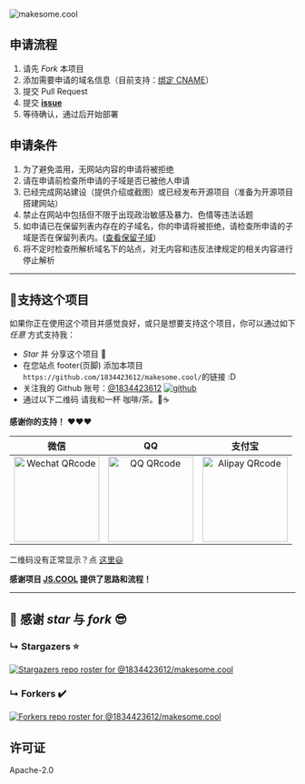 ![makesome.cool](https://socialify.git.ci/1834423612/makesome.cool/image?description=1&descriptionEditable=%E4%B8%BA%E4%BD%A0%E6%9C%89%E8%B6%A3%E7%9A%84%E5%BC%80%E6%BA%90%E9%A1%B9%E7%9B%AE%E6%8F%90%E4%BE%9B%E5%85%8D%E8%B4%B9%E5%AD%90%E5%9F%9F%E5%90%8D%EF%BC%8C%E5%BF%AB%E6%9D%A5%E5%8A%A0%E5%85%A5%E4%B8%80%E8%B5%B7%20%E2%80%9C%E5%81%9A%E7%82%B9%E6%9C%89%E8%B6%A3%E7%9A%84%E2%80%9D%20%E5%90%A7%EF%BC%81&forks=1&issues=1&language=1&logo=https%3A%2F%2Fi.giphy.com%2Fmedia%2FKzJkzjggfGN5Py6nkT%2F200.webp&owner=1&pattern=Floating%20Cogs&pulls=1&stargazers=1&theme=Light)

<!--<div align="center"><img alt="github" src="https://i.giphy.com/media/KzJkzjggfGN5Py6nkT/200.webp" width="80" title="github"></div>

<div align="center">
    <h1>MAKESOME.COOL</h1>
    <p>为你有趣的开源项目提供免费子域名</p>
    <p>快来加入一起<span style="font-weight:bold;">“Make Some Cool” </span>吧！</p>
</div>-->


## 申请流程

1. 请先 *Fork* 本项目
2. 添加需要申请的域名信息（目前支持：[绑定 CNAME](https://github.com/1834423612/makesome.cool/blob/master/active_cname.js)）
3. 提交 Pull Request
4. 提交 **[issue](https://github.com/1834423612/makesome.cool/issues/new/choose)**
5. 等待确认，通过后开始部署

## 申请条件

1. 为了避免滥用，无网站内容的申请将被拒绝
2. 请在申请前检查所申请的子域是否已被他人申请
3. 已经完成网站建设（提供介绍或截图）或已经发布开源项目（准备为开源项目搭建网站）
4. 禁止在网站中包括但不限于出现政治敏感及暴力、色情等违法话题
5. 如申请已在保留列表内存在的子域名，你的申请将被拒绝，请检查所申请的子域是否在保留列表内。([查看保留子域](https://github.com/1834423612/makesome.cool/blob/master/reserve_name.js))
6. 将不定时检查所解析域名下的站点，对无内容和违反法律规定的相关内容进行停止解析

----

## :sparkling_heart:支持这个项目


如果你正在使用这个项目并感觉良好，或只是想要支持这个项目，你可以通过如下*任意* 方式支持我：

- *Star* 并 分享这个项目 :rocket:
- 在您站点 footer(页脚) 添加本项目 `https://github.com/1834423612/makesome.cool/`的链接 :D
- 关注我的 Github 账号：[@1834423612](https://github.com/1834423612) [![github](https://img.shields.io/github/followers/1834423612.svg?style=social&label=Followers)](https://github.com/1834423612)
- 通过以下二维码 请我和一杯 咖啡/茶。:tea::coffee:


**感谢你的支持！** :heart::heart::heart:

| 微信 | QQ | 支付宝 |
| :---: | :---: | :---: |
| <img src="https://cdn.jsdelivr.net/gh/1834423612/makesome.cool/images/wechat.png" alt="Wechat QRcode" width=150> | <img src="https://cdn.jsdelivr.net/gh/1834423612/makesome.cool@master/images/qq.png" alt="QQ QRcode" width=150>| <img src="https://cdn.jsdelivr.net/gh/1834423612/makesome.cool/images/alipay.png" alt="Alipay QRcode" width=150> |

二维码没有正常显示？点 [这里😃](http://doc.makesome.cool/pages/sponsor)

**感谢项目 [JS.COOL](https://github.com/willin/js.cool) 提供了思路和流程！**

----

## :tada: 感谢 *star* 与 *fork* :sunglasses:

### &#8627; Stargazers :star:
[![Stargazers repo roster for @1834423612/makesome.cool](https://reporoster.com/stars/1834423612/makesome.cool)](https://github.com/1834423612/makesome.cool/stargazers)


### &#8627; Forkers :heavy_check_mark:
[![Forkers repo roster for @1834423612/makesome.cool](https://reporoster.com/forks/1834423612/makesome.cool)](https://github.com/1834423612/makesome.cool/network/members)


## 许可证

Apache-2.0
